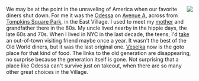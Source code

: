 <img src="http://scripting.com/images/2019/09/11/tide.png" border="0" align="right">We may be at the point in the unraveling of America when our favorite diners shut down. For me it was the <a href="https://gothamist.com/food/odessa-restaurant-late-night-east-village-oasis-close">Odessa</a> on <a href="https://www.google.com/maps/@40.7263911,-73.9833187,3a,75y,301.34h,92.34t/data=!3m7!1e1!3m5!1sjZYPzLkIfakUz6jzf8gGnw!2e0!6s%2F%2Fgeo3.ggpht.com%2Fcbk%3Fpanoid%3DjZYPzLkIfakUz6jzf8gGnw%26output%3Dthumbnail%26cb_client%3Dmaps_sv.tactile.gps%26thumb%3D2%26w%3D203%26h%3D100%26yaw%3D36.482285%26pitch%3D0%26thumbfov%3D100!7i16384!8i8192">Avenue A</a>, across from <a href="https://www.nycgovparks.org/parks/tompkins-square-park">Tompkins Square Park</a>, in the East Village. I used to meet my <a href="http://photos.scripting.com/2011/march/momorderingfomodessa">mother</a> and grandfather there in the 80s. My uncle lived nearby in the hippie days, the late 60s and 70s. When I lived in NYC in the last decade, the teens, I'd <a href="http://photos.scripting.com/2010/june/odessa">take</a> an out-of-town visiting friend maybe once a year. It wasn't the best of the Old World diners, but it was the last original one. <a href="http://scripting.com/stories/2010/08/05/lunchWithNakedjen.html">Veselka</a> now is the goto place for that kind of food. The links to the old generation are disappearing, no surprise because the generation itself is gone. Not surprising that a place like Odessa can't survive just on takeout, when there are so many other great choices in the Village. 
